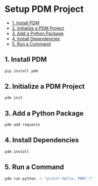 # Setup PDM Project

<!-- TOC tocDepth:2..3 chapterDepth:2..6 -->

- [1. Install PDM](#1-install-pdm)
- [2. Initialize a PDM Project](#2-initialize-a-pdm-project)
- [3. Add a Python Package](#3-add-a-python-package)
- [4. Install Dependencies](#4-install-dependencies)
- [5. Run a Command](#5-run-a-command)

<!-- /TOC -->

## 1. Install PDM

```bash
pip install pdm
```

## 2. Initialize a PDM Project

```bash
pdm init
```

## 3. Add a Python Package

```bash
pdm add requests
```

## 4. Install Dependencies

```bash
pdm install
```

## 5. Run a Command

```bash
pdm run python -c "print('Hello, PDM!')"
```

